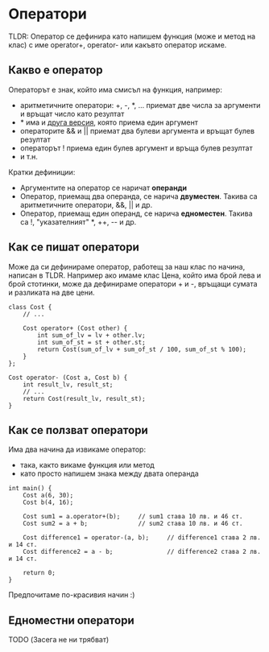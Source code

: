 # Оператори

TLDR: Оператор се дефинира като напишем функция (може и метод на клас) с име operator+, operator- или какъвто
оператор искаме.

## Какво е оператор

Операторът е знак, който има смисъл на функция, например:
- аритметичните оператори: +, -, *, ... приемат две числа за аргументи и връщат число като резултат
- \* има и [друга версия](), която приема един аргумент
- операторите && и || приемат два булеви аргумента и връщат булев резултат
- операторът ! приема един булев аргумент и връща булев резултат
- и т.н.

Кратки дефиниции:
- Аргументите на оператор се наричат **операнди**
- Оператор, приемащ два операнда, се нарича **двуместен**. Такива са аритметичните оператори, &&, || и др.
- Оператор, приемащ един операнд, се нарича **едноместен**. Такива са !, "указателният" *, ++, -- и др.

## Как се пишат оператори

Може да си дефинираме оператор, работещ за наш клас по начина, написан в TLDR.
Например ако имаме клас Цена, който има брой лева и брой стотинки, може да дефинираме оператори + и -,
връщащи сумата и разликата на две цени.

    class Cost {
        // ...

        Cost operator+ (Cost other) {
            int sum_of_lv = lv + other.lv;
            int sum_of_st = st + other.st;
            return Cost(sum_of_lv + sum_of_st / 100, sum_of_st % 100);
        }
    };

    Cost operator- (Cost a, Cost b) {
        int result_lv, result_st;
        // ...
        return Cost(result_lv, result_st);
    }

## Как се ползват оператори

Има два начина да извикаме оператор:
- така, както викаме функция или метод
- като просто напишем знака между двата операнда

<span></span>

    int main() {
        Cost a(6, 30);
        Cost b(4, 16);

        Cost sum1 = a.operator+(b);     // sum1 става 10 лв. и 46 ст.
        Cost sum2 = a + b;              // sum2 става 10 лв. и 46 ст.

        Cost difference1 = operator-(a, b);     // difference1 става 2 лв. и 14 ст.
        Cost difference2 = a - b;               // difference2 става 2 лв. и 14 ст.

        return 0;
    }

Предпочитаме по-красивия начин :)

## Едноместни оператори

TODO (Засега не ни трябват)
